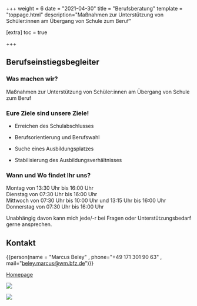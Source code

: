 +++
weight = 6
date = "2021-04-30"
title = "Berufsberatung"
template = "toppage.html"
description="Maßnahmen zur Unterstützung von Schüler:innen am Übergang von Schule zum Beruf"

[extra]
toc = true

+++

## Berufseinstiegsbegleiter

### Was machen wir?

Maßnahmen zur Unterstützung von Schüler:innen am Übergang von Schule zum Beruf

### Eure Ziele sind unsere Ziele!

- Erreichen des Schulabschlusses

- Berufsorientierung und Berufswahl

- Suche eines Ausbildungsplatzes

- Stabilisierung des Ausbildungsverhältnisses

### Wann und Wo findet Ihr uns?

Montag von 13:30 Uhr bis 16:00 Uhr  
Dienstag von 07:30 Uhr bis 16:00 Uhr  
Mittwoch von 07:30 Uhr bis 10:00 Uhr und 13:15 Uhr bis 16:00 Uhr  
Donnerstag von 07:30 Uhr bis 16:00 Uhr  

Unabhängig davon kann mich jede/-r bei Fragen oder Unterstützungsbedarf gerne ansprechen.

## Kontakt
{{person(name = "Marcus Beley" , phone="+49 171 301 90 63" , mail="beley.marcus@wm.bfz.de")}}

[Homepage](https://www.die-gfi.de/)

![](images/Bildschirm­foto-2023-02-01-um-21.01.08-1024x167.png)

![](images/Bildschirm­foto-2023-02-01-um-21.00.47-1024x139.png)
